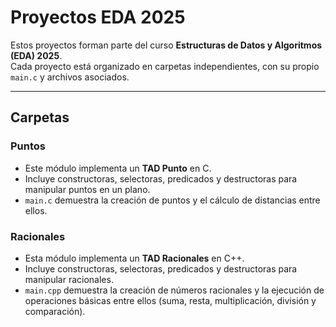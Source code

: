 # Proyectos EDA 2025

Estos proyectos forman parte del curso **Estructuras de Datos y Algoritmos (EDA) 2025**.  
Cada proyecto está organizado en carpetas independientes, con su propio `main.c` y archivos asociados.

---

## Carpetas

### Puntos
- Este módulo implementa un **TAD Punto** en C.  
- Incluye constructoras, selectoras, predicados y destructoras para manipular puntos en un plano.  
- `main.c` demuestra la creación de puntos y el cálculo de distancias entre ellos.

### Racionales
- Esta módulo implementa un  **TAD Racionales** en C++.
- Incluye constructoras, selectoras, predicados y destructoras para manipular racionales. 
- `main.cpp` demuestra la creación de números racionales y la ejecución de operaciones básicas entre ellos (suma, resta, multiplicación, división y comparación).


